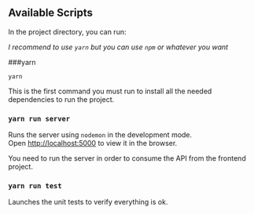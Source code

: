 ## Available Scripts

In the project directory, you can run:

_I recommend to use `yarn` but you can use `npm` or whatever you want_

###yarn

```
yarn
```

This is the first command you must run to install all the needed dependencies to run the project.

### `yarn run server`

Runs the server using `nodemon` in the development mode.<br />
Open [http://localhost:5000](http://localhost:5000) to view it in the browser.

You need to run the server in order to consume the API from the frontend project.

### `yarn run test`

Launches the unit tests to verify everything is ok.<br />
